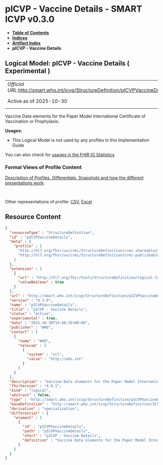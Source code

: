 # pICVP - Vaccine Details - SMART ICVP v0.3.0

* [**Table of Contents**](toc.md)
* [**Indices**](indices.md)
* [**Artifact Index**](artifacts.md)
* **pICVP - Vaccine Details**

## Logical Model: pICVP - Vaccine Details ( Experimental ) 

| | |
| :--- | :--- |
| *Official URL*:http://smart.who.int/icvp/StructureDefinition/pICVPVaccineDetails | *Version*:0.3.0 |
| Active as of 2025-10-30 | *Computable Name*:pICVPVaccineDetails |

 
Vaccine Data elements for the Paper Model International Certificate of Vaccination or Prophylaxis. 

**Usages:**

* This Logical Model is not used by any profiles in this Implementation Guide

You can also check for [usages in the FHIR IG Statistics](https://packages2.fhir.org/xig/smart.who.int.icvp|current/StructureDefinition/pICVPVaccineDetails)

### Formal Views of Profile Content

 [Description of Profiles, Differentials, Snapshots and how the different presentations work](http://build.fhir.org/ig/FHIR/ig-guidance/readingIgs.html#structure-definitions). 

 

Other representations of profile: [CSV](StructureDefinition-pICVPVaccineDetails.csv), [Excel](StructureDefinition-pICVPVaccineDetails.xlsx) 



## Resource Content

```json
{
  "resourceType" : "StructureDefinition",
  "id" : "pICVPVaccineDetails",
  "meta" : {
    "profile" : [
      "http://hl7.org/fhir/uv/crmi/StructureDefinition/crmi-shareablestructuredefinition",
      "http://hl7.org/fhir/uv/crmi/StructureDefinition/crmi-publishablestructuredefinition"
    ]
  },
  "extension" : [
    {
      "url" : "http://hl7.org/fhir/tools/StructureDefinition/logical-target",
      "valueBoolean" : true
    }
  ],
  "url" : "http://smart.who.int/icvp/StructureDefinition/pICVPVaccineDetails",
  "version" : "0.3.0",
  "name" : "pICVPVaccineDetails",
  "title" : "pICVP - Vaccine Details",
  "status" : "active",
  "experimental" : true,
  "date" : "2025-10-30T19:48:35+00:00",
  "publisher" : "WHO",
  "contact" : [
    {
      "name" : "WHO",
      "telecom" : [
        {
          "system" : "url",
          "value" : "http://who.int"
        }
      ]
    }
  ],
  "description" : "Vaccine Data elements for the Paper Model International Certificate of Vaccination or Prophylaxis.",
  "fhirVersion" : "4.0.1",
  "kind" : "logical",
  "abstract" : false,
  "type" : "http://smart.who.int/icvp/StructureDefinition/pICVPVaccineDetails",
  "baseDefinition" : "http://smart.who.int/icvp/StructureDefinition/ICVPVaccineDetails",
  "derivation" : "specialization",
  "differential" : {
    "element" : [
      {
        "id" : "pICVPVaccineDetails",
        "path" : "pICVPVaccineDetails",
        "short" : "pICVP - Vaccine Details",
        "definition" : "Vaccine Data elements for the Paper Model International Certificate of Vaccination or Prophylaxis."
      }
    ]
  }
}

```
